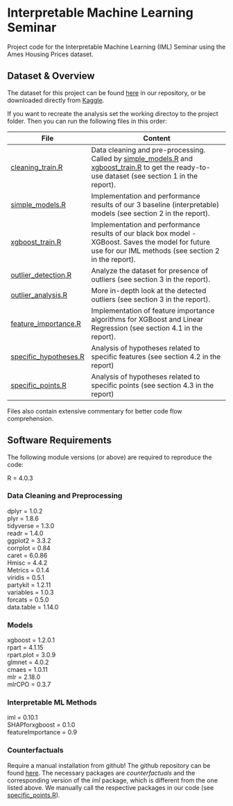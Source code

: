 # Interpretable Machine Learning Seminar
Project code for the Interpretable Machine Learning (IML) Seminar using the Ames Housing Prices dataset.

## Dataset & Overview
The dataset for this project can be found [here](data/train.csv) in our repository, or be downloaded directly from [Kaggle](https://www.kaggle.com/c/house-prices-advanced-regression-techniques/data).

If you want to recreate the analysis set the working directoy to the project folder. Then you can run the following files in this order:

| File                                                                               | Content                                                  |
|------------------------------------------------------------------------------------|----------------------------------------------------------|
| [cleaning_train.R](cleaning_train.R)                               | Data cleaning and pre-processing. Called by [simple_models.R](simple_models.R) and [xgboost_train.R](xgboost_train.R) to get the ready-to-use dataset (see section 1 in the report).
| [simple_models.R](simple_models.R)                                     | Implementation and performance results of our 3 baseline (interpretable) models (see section 2 in the report).                     |
| [xgboost_train.R](xgboost_train.R)                                                 | Implementation and performance results of our black box model - XGBoost. Saves the model for future use for our IML methods (see section 2 in the report).          |
| [outlier_detection.R](outlier_detection.R)                                                 | Analyze the dataset for presence of outliers (see section 3 in the report).           |
| [outlier_analysis.R](outlier_analysis.R)                                                 | More in-depth look at the detected outliers (see section 3 in the report).            |
| [feature_importance.R](feature_importance.R) | Implementation of feature importance algorithms for XGBoost and Linear Regression (see section 4.1 in the report).                               |
| [specific_hypotheses.R](specific_hypotheses.R) | Analysis of hypotheses related to specific features (see section 4.2 in the report)                              |
| [specific_points.R](specific_points.R) | Analysis of hypotheses related to specific points (see section 4.3 in the report)                              |

Files also contain extensive commentary for better code flow comprehension.

## Software Requirements
The following module versions (or above) are required to reproduce the code:

R = 4.0.3  

### Data Cleaning and Preprocessing
dplyr = 1.0.2  
plyr = 1.8.6  
tidyverse = 1.3.0  
readr = 1.4.0     
ggplot2 = 3.3.2  
corrplot = 0.84  
caret = 6.0.86  
Hmisc = 4.4.2  
Metrics = 0.1.4  
viridis = 0.5.1  
partykit = 1.2.11  
variables = 1.0.3  
forcats = 0.5.0  
data.table = 1.14.0


### Models
xgboost = 1.2.0.1  
rpart = 4.1.15  
rpart.plot = 3.0.9  
glmnet = 4.0.2  
cmaes = 1.0.11  
mlr = 2.18.0  
mlrCPO = 0.3.7

### Interpretable ML Methods
iml = 0.10.1  
SHAPforxgboost = 0.1.0  
featureImportance = 0.9  

### Counterfactuals
Require a manual installation from github!
The github repository can be found [here](https://github.com/susanne-207/moc). The necessary packages are *counterfactuals* and the corresponding version of the *iml* package, which is different from the one listed above. We manually call the respective packages in our code (see [specific_points.R](specific_points.R)). 

